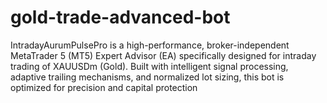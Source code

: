 # gold-trade-advanced-bot
IntradayAurumPulsePro is a high-performance, broker-independent MetaTrader 5 (MT5) Expert Advisor (EA) specifically designed for intraday trading of XAUUSDm (Gold). Built with intelligent signal processing, adaptive trailing mechanisms, and normalized lot sizing, this bot is optimized for precision and capital protection
